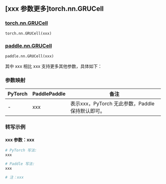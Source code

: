 ## [xxx 参数更多]torch.nn.GRUCell

### [torch.nn.GRUCell](https://pytorch.org/docs/1.13/generated/torch.nn.GRUCell.html#torch.nn.GRUCell)

```python
torch.nn.GRUCell(xxx)
```

### [paddle.nn.GRUCell](https://www.paddlepaddle.org.cn/documentation/docs/zh/api/paddle/nn/GRUCell_cn.html)

```python
paddle.nn.GRUCell(xxx)
```

其中 xxx 相比 xxx 支持更多其他参数，具体如下：

### 参数映射

| PyTorch | PaddlePaddle | 备注 |
| ------- | ------------ | ---- |
|    -    |    xxx    | 表示xxx，PyTorch 无此参数，Paddle 保持默认即可。 |

### 转写示例

#### xxx 参数：xxx
``` python
# PyTorch 写法:
xxx

# Paddle 写法:
xxx

# 注：xxx
```
